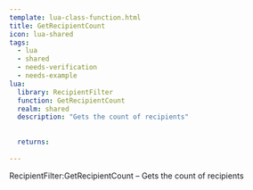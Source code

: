 ```yaml
---
template: lua-class-function.html
title: GetRecipientCount
icon: lua-shared
tags:
  - lua
  - shared
  - needs-verification
  - needs-example
lua:
  library: RecipientFilter
  function: GetRecipientCount
  realm: shared
  description: "Gets the count of recipients"
  
  
  returns:
    
---
```


<div class="lua__search__keywords">
RecipientFilter:GetRecipientCount &#x2013; Gets the count of recipients
</div>
